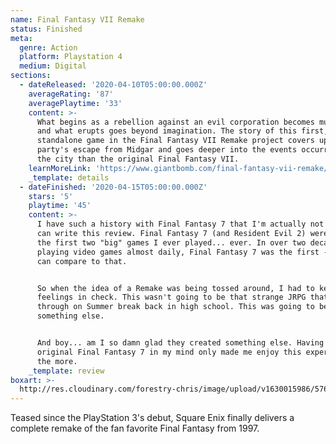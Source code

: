 ```yaml
---
name: Final Fantasy VII Remake
status: Finished
meta:
  genre: Action
  platform: Playstation 4
  medium: Digital
sections:
  - dateReleased: '2020-04-10T05:00:00.000Z'
    averageRating: '87'
    averagePlaytime: '33'
    content: >-
      What begins as a rebellion against an evil corporation becomes much more,
      and what erupts goes beyond imagination. The story of this first,
      standalone game in the Final Fantasy VII Remake project covers up to the
      party's escape from Midgar and goes deeper into the events occurring in
      the city than the original Final Fantasy VII.
    learnMoreLink: 'https://www.giantbomb.com/final-fantasy-vii-remake/3030-49974/'
    _template: details
  - dateFinished: '2020-04-15T05:00:00.000Z'
    stars: '5'
    playtime: '45'
    content: >-
      I have such a history with Final Fantasy 7 that I'm actually not sure I
      can write this review. Final Fantasy 7 (and Resident Evil 2) were probably
      the first two "big" games I ever played... ever. In over two decades of
      playing video games almost daily, Final Fantasy 7 was the first - nothing
      can compare to that.


      So when the idea of a Remake was being tossed around, I had to keep my
      feelings in check. This wasn't going to be that strange JRPG that I tore
      through on Summer break back in high school. This was going to be
      something else.


      And boy... am I so damn glad they created something else. Having the
      original Final Fantasy 7 in my mind only made me enjoy this experience all
      the more.
    _template: review
boxart: >-
  http://res.cloudinary.com/forestry-chris/image/upload/v1630015986/57686_Final_Fantasy_VII_Remake_xwt4zi.jpg
---
```

Teased since the PlayStation 3's debut, Square Enix finally delivers a complete remake of the fan favorite Final Fantasy from 1997.
